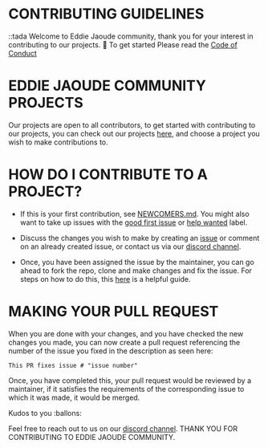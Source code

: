 # CONTRIBUTING GUIDELINES
::tada Welcome to Eddie Jaoude community, thank you for your interest in contributing to our projects. :balloon: To get started Please read the [Code of Conduct](https://github.com/EddieJaoudeCommunity/EddieJaoudeCommunity.github.io/blob/develop/CODE_OF_CONDUCT.md)

# EDDIE JAOUDE COMMUNITY PROJECTS
Our projects are open to all contributors, to get started with contributing to our projects, you can check out our projects [here](https://github.com/EddieJaoudeCommunity), and choose a project you wish to make contributions to.

# HOW DO I CONTRIBUTE TO A PROJECT?
- If this is your first contribution, see [NEWCOMERS.md](). You might also want to take up issues with the [good first issue](https://github.com/EddieJaoudeCommunity/EddieJaoudeCommunity.github.io/issues?q=is%3Aissue+is%3Aopen+label%3A%22good+first+issue%22) or [help wanted](https://github.com/EddieJaoudeCommunity/EddieJaoudeCommunity.github.io/labels/help%20wanted) label.

- Discuss the changes you wish to make by creating an [issue](https://github.com/EddieJaoudeCommunity/EddieJaoudeCommunity.github.io/issues/new) or comment on an already created issue, or contact us via our [discord channel](https://discord.com/invite/jZQs6Wu). 
- Once, you have been assigned the issue by the maintainer, you can go ahead to fork the repo, clone and make changes and fix the issue. For steps on how to do this, this [here]() is a helpful guide.

# MAKING YOUR PULL REQUEST
When you are done with your changes, and you have checked the new changes you made, you can now create a pull request referencing the number of the issue you fixed in the description as seen here:
```
This PR fixes issue # "issue number"
```

Once, you have completed this, your pull request would be reviewed by a maintainer, if it satisfies the requirements of the corresponding issue to which it was made, it would be merged.

Kudos to you :ballons:




Feel free to reach out to us on our [discord channel](https://discord.com/invite/jZQs6Wu). 
THANK YOU FOR CONTRIBUTING TO EDDIE JAOUDE COMMUNITY.

